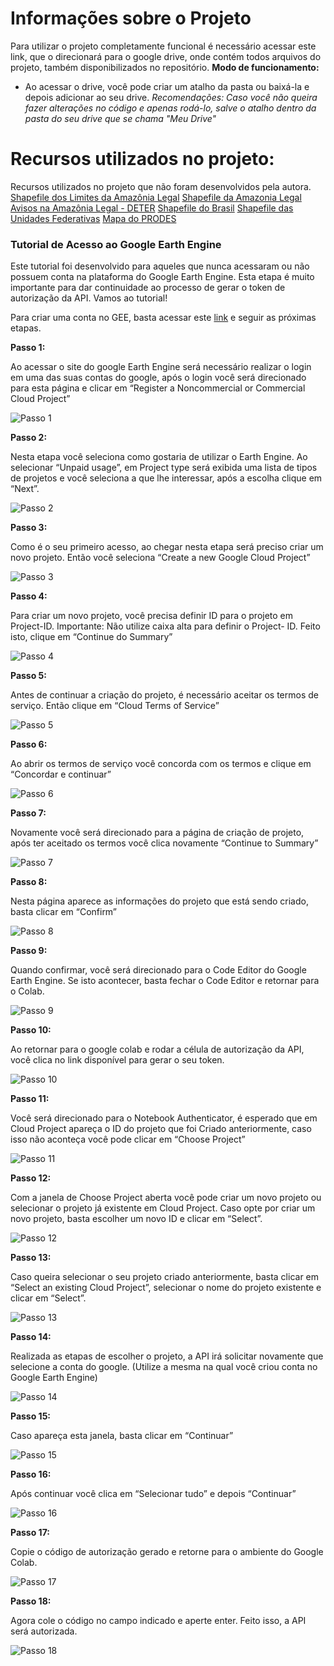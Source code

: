 # Informações sobre o Projeto
Para utilizar o projeto completamente funcional é necessário acessar este link, que o direcionará para o google drive, onde contém todos arquivos do projeto, também disponibilizados no repositório. 
**Modo de funcionamento:**  

- Ao acessar o drive, você pode criar um atalho da pasta ou baixá-la e depois adicionar ao seu drive. *Recomendações: Caso você não queira fazer alterações no código e apenas rodá-lo, salve o atalho dentro da pasta do seu drive que se chama "Meu Drive"*

# Recursos utilizados no projeto:
Recursos utilizados no projeto que não foram desenvolvidos pela autora.
[Shapefile dos Limites da Amazônia Legal](https://geoftp.ibge.gov.br/organizacao_do_territorio/estrutura_territorial/amazonia_legal/2022/Limites_Amazonia_Legal_2022_shp.zip)
[Shapefile da Amazonia Legal](http://terrabrasilis.dpi.inpe.br/download/dataset/legal-amz-aux/vector/brazilian_legal_amazon.zip)
[Avisos na Amazônia Legal - DETER](http://terrabrasilis.dpi.inpe.br/geonetwork/srv/por/catalog.search#/metadata/f2153c4a-915b-48a6-8658-963bdce7366c)
[Shapefile do Brasil](https://geoftp.ibge.gov.br/organizacao_do_territorio/malhas_territoriais/malhas_municipais/municipio_2022/Brasil/BR/BR_Pais_2022.zip)
[Shapefile das Unidades Federativas](https://geoftp.ibge.gov.br/organizacao_do_territorio/malhas_territoriais/malhas_municipais/municipio_2022/Brasil/BR/BR_UF_2022.zip)
[Mapa do PRODES](http://terrabrasilis.dpi.inpe.br/app/map/deforestation/)

### Tutorial de Acesso ao Google Earth Engine
Este tutorial foi desenvolvido para aqueles que nunca acessaram ou não possuem conta na plataforma do Google Earth Engine. Esta etapa é muito importante para dar continuidade ao processo de gerar o token de autorização da API. Vamos ao tutorial!

Para criar uma conta no GEE, basta acessar este [link](https://code.earthengine.google.com/register) e seguir as próximas etapas.

**Passo 1:**  

Ao acessar o site do google Earth Engine será necessário realizar o login em uma das suas contas do google, após o login você será direcionado para esta página e clicar em “Register a Noncommercial or Commercial Cloud Project” 

![Passo 1](https://github.com/MottaD2/TCC-Daniella_Motta/blob/640b6df5f9138f653ecdde503c34f7884bcbc874/images/1.png)

**Passo 2:**  

Nesta etapa você seleciona como gostaria de utilizar o Earth Engine. Ao selecionar “Unpaid usage”, em Project type será exibida uma lista de tipos de projetos e você seleciona a que lhe interessar, após a escolha clique em “Next”.

![Passo 2](https://github.com/MottaD2/TCC-Daniella_Motta/blob/640b6df5f9138f653ecdde503c34f7884bcbc874/images/2.png)

**Passo 3:**  

Como é o seu primeiro acesso, ao chegar nesta etapa será preciso criar um novo projeto. Então você seleciona “Create a new Google Cloud Project”

![Passo 3](https://github.com/MottaD2/TCC-Daniella_Motta/blob/640b6df5f9138f653ecdde503c34f7884bcbc874/images/3.png)

**Passo 4:**  

Para criar um novo projeto, você precisa definir ID para o projeto em Project-ID. Importante: Não utilize caixa alta para definir o Project- ID.  Feito isto, clique em “Continue do Summary”

![Passo 4](https://github.com/MottaD2/TCC-Daniella_Motta/blob/640b6df5f9138f653ecdde503c34f7884bcbc874/images/4.png)

**Passo 5:**  

Antes de continuar a criação do projeto, é necessário aceitar os termos de serviço. Então clique em “Cloud Terms of Service”

![Passo 5](https://github.com/MottaD2/TCC-Daniella_Motta/blob/640b6df5f9138f653ecdde503c34f7884bcbc874/images/5.png)

**Passo 6:**  

Ao abrir os termos de serviço você concorda com os termos e clique em “Concordar e continuar”

![Passo 6](https://github.com/MottaD2/TCC-Daniella_Motta/blob/640b6df5f9138f653ecdde503c34f7884bcbc874/images/6.png)

**Passo 7:**  

Novamente você será direcionado para a página de criação de projeto, após ter aceitado os termos você clica novamente “Continue to Summary” 

![Passo 7](https://github.com/MottaD2/TCC-Daniella_Motta/blob/640b6df5f9138f653ecdde503c34f7884bcbc874/images/7.png)

**Passo 8:**  

Nesta página aparece as informações do projeto que está sendo criado, basta clicar em “Confirm”

![Passo 8](https://github.com/MottaD2/TCC-Daniella_Motta/blob/640b6df5f9138f653ecdde503c34f7884bcbc874/images/8.png)


**Passo 9:**  

Quando confirmar, você será direcionado para o Code Editor do Google Earth Engine. Se isto acontecer, basta fechar o Code Editor e retornar para o Colab.

![Passo 9](https://github.com/MottaD2/TCC-Daniella_Motta/blob/640b6df5f9138f653ecdde503c34f7884bcbc874/images/9.png)

**Passo 10:**  

Ao retornar para o google colab e rodar a célula de autorização da API, você clica no link disponível para gerar o seu token.

![Passo 10](https://github.com/MottaD2/TCC-Daniella_Motta/blob/640b6df5f9138f653ecdde503c34f7884bcbc874/images/10.png)

**Passo 11:**  

Você será direcionado para o Notebook Authenticator, é esperado que em Cloud Project apareça o ID do projeto que foi Criado anteriormente, caso isso não aconteça você pode clicar em “Choose Project”

![Passo 11](https://github.com/MottaD2/TCC-Daniella_Motta/blob/640b6df5f9138f653ecdde503c34f7884bcbc874/images/11.png)

**Passo 12:**  

Com a janela de Choose Project aberta você pode criar um novo projeto ou selecionar o projeto já existente em Cloud Project. Caso opte por criar um novo projeto, basta escolher um novo ID e clicar em “Select”.

![Passo 12](https://github.com/MottaD2/TCC-Daniella_Motta/blob/640b6df5f9138f653ecdde503c34f7884bcbc874/images/12.png)

**Passo 13:**  

Caso queira selecionar o seu projeto criado anteriormente, basta clicar em “Select an existing Cloud Project”, selecionar o nome do projeto existente e clicar em “Select”.

![Passo 13](https://github.com/MottaD2/TCC-Daniella_Motta/blob/640b6df5f9138f653ecdde503c34f7884bcbc874/images/13.png)

**Passo 14:**  

Realizada as etapas de escolher o projeto, a API irá solicitar novamente que selecione a conta do google. (Utilize a mesma na qual você criou conta no Google Earth Engine)

![Passo 14](https://github.com/MottaD2/TCC-Daniella_Motta/blob/640b6df5f9138f653ecdde503c34f7884bcbc874/images/14.png)

**Passo 15:**  

Caso apareça esta janela, basta clicar em “Continuar”

![Passo 15](https://github.com/MottaD2/TCC-Daniella_Motta/blob/640b6df5f9138f653ecdde503c34f7884bcbc874/images/15.png)

**Passo 16:**  

Após continuar você clica em “Selecionar tudo” e depois “Continuar”

![Passo 16](https://github.com/MottaD2/TCC-Daniella_Motta/blob/640b6df5f9138f653ecdde503c34f7884bcbc874/images/16.png)

**Passo 17:**  

Copie o código de autorização gerado e retorne para o ambiente do Google Colab.

![Passo 17](https://github.com/MottaD2/TCC-Daniella_Motta/blob/640b6df5f9138f653ecdde503c34f7884bcbc874/images/17.png)

**Passo 18:**  

Agora cole o código no campo indicado e aperte enter. Feito isso, a API será autorizada.

![Passo 18](https://github.com/MottaD2/TCC-Daniella_Motta/blob/640b6df5f9138f653ecdde503c34f7884bcbc874/images/18.png)
